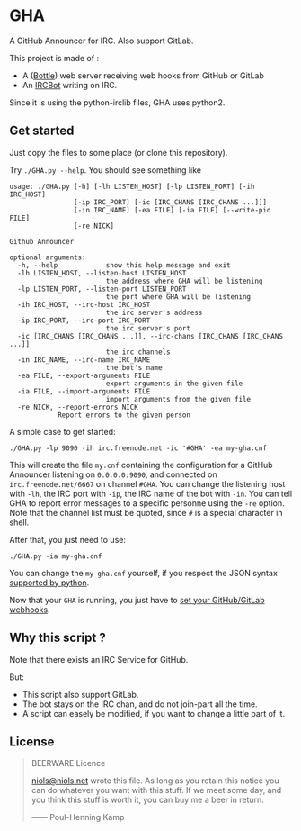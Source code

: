 GHA
===

A GitHub Announcer for IRC. Also support GitLab.

This project is made of :

- A ([Bottle](http://bottlepy.org/docs/dev/index.html)) web server receiving web hooks from GitHub or GitLab
- An [IRCBot](http://sourceforge.net/projects/python-irclib/files/) writing on IRC.

Since it is using the python-irclib files, GHA uses python2.


Get started
-----------

Just copy the files to some place (or clone this repository).

Try `./GHA.py --help`. You should see something like

    usage: ./GHA.py [-h] [-lh LISTEN_HOST] [-lp LISTEN_PORT] [-ih IRC_HOST]
                    [-ip IRC_PORT] [-ic [IRC_CHANS [IRC_CHANS ...]]]
                    [-in IRC_NAME] [-ea FILE] [-ia FILE] [--write-pid FILE]
                    [-re NICK]

    Github Announcer
    
    optional arguments:
      -h, --help            show this help message and exit
      -lh LISTEN_HOST, --listen-host LISTEN_HOST
                            the address where GHA will be listening
      -lp LISTEN_PORT, --listen-port LISTEN_PORT
                            the port where GHA will be listening
      -ih IRC_HOST, --irc-host IRC_HOST
                            the irc server's address
      -ip IRC_PORT, --irc-port IRC_PORT
                            the irc server's port
      -ic [IRC_CHANS [IRC_CHANS ...]], --irc-chans [IRC_CHANS [IRC_CHANS ...]]
                            the irc channels
      -in IRC_NAME, --irc-name IRC_NAME
                            the bot's name
      -ea FILE, --export-arguments FILE
                            export arguments in the given file
      -ia FILE, --import-arguments FILE
                            import arguments from the given file
      -re NICK, --report-errors NICK
			    Report errors to the given person
    
A simple case to get started:

    ./GHA.py -lp 9090 -ih irc.freenode.net -ic '#GHA' -ea my-gha.cnf

This will create the file `my.cnf` containing the configuration for a GitHub Announcer listening on `0.0.0.0:9090`, and connected on `irc.freenode.net/6667` on channel `#GHA`.
You can change the listening host with `-lh`, the IRC port with `-ip`, the IRC name of the bot with `-in`.
You can tell GHA to report error messages to a specific personne using the `-re`
option.
Note that the channel list must be quoted, since `#` is a special character in shell.

After that, you just need to use:

    ./GHA.py -ia my-gha.cnf

You can change the `my-gha.cnf` yourself, if you respect the JSON syntax
[supported by python](https://docs.python.org/2/library/json.html).

Now that your `GHA` is running, you just have to
[set your GitHub/GitLab webhooks](https://github.com/Niols/GHA/wiki/Add-a-WebHook).



Why this script ?
-----------------

Note that there exists an IRC Service for GitHub.

But:

- This script also support GitLab.
- The bot stays on the IRC chan, and do not join-part all the time.
- A script can easely be modified, if you want to change a little part of it.


License
-------

> BEERWARE Licence
> 
> <niols@niols.net> wrote this file. As long as you retain this notice you
> can do whatever you want with this stuff. If we meet some day, and you think
> this stuff is worth it, you can buy me a beer in return.
> 
> —— Poul-Henning Kamp

